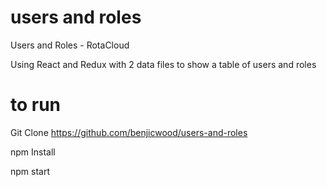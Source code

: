 # users and roles
Users and Roles - RotaCloud

Using React and Redux with 2 data files to show a table of users and roles

# to run
Git Clone https://github.com/benjicwood/users-and-roles

npm Install

npm start